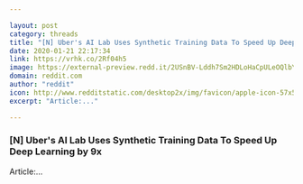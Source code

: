 ```yaml
---

layout: post
category: threads
title: "[N] Uber's AI Lab Uses Synthetic Training Data To Speed Up Deep Learning by 9x"
date: 2020-01-21 22:17:34
link: https://vrhk.co/2Rf04h5
image: https://external-preview.redd.it/2USnBV-Lddh7Sm2HDLoHaCpULeOQlbYOPnDzJ7qDcxo.jpg?width=1200&height=628.272251309&auto=webp&s=b6f4d194c746b18b3d262f0e5881380a094da586
domain: reddit.com
author: "reddit"
icon: http://www.redditstatic.com/desktop2x/img/favicon/apple-icon-57x57.png
excerpt: "Article:..."

---
```


### [N] Uber's AI Lab Uses Synthetic Training Data To Speed Up Deep Learning by 9x

Article:...